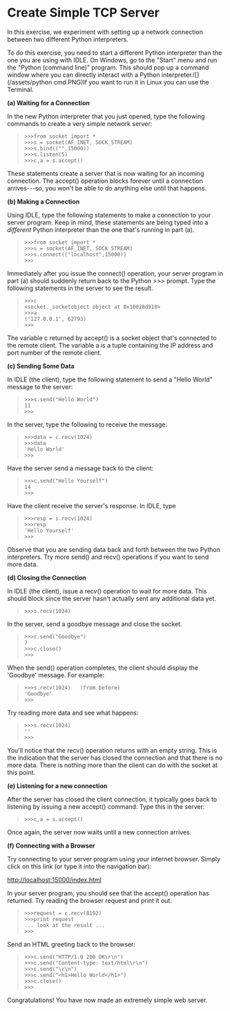 # **Create Simple TCP Server**

In this exercise, we experiment with setting up a network connection between two different Python interpreters.

To do this exercise, you need to start a different Python interpreter than the one you are using with IDLE. On Windows, go to the "Start" menu and run the "Python \(command line\)" program.  This should pop up a command window where you can directly interact with a Python interpreter.![](/assets/python cmd.PNG)If you want to run it in Linux you can use the Terminal.

**\(a\) Waiting for a Connection**

 In the new Python interpreter that you just opened, type the following commands to create a very simple network server:

> ```
> >>>from socket import *
> >>>s = socket(AF_INET, SOCK_STREAM)
> >>>s.bind(("",15000))
> >>>s.listen(5)
> >>>c,a = s.accept()
> ```

 These statements create a server that is now waiting for an incoming connection. The accept\(\) operation blocks forever until a connection arrives---so, you won't be able to do anything else until that happens.

**\(b\) Making a Connection**

 Using IDLE, type the following statements to make a connection to your server program. Keep in mind, these statements are being typed into a _different_ Python interpreter than the one that's running in part \(a\).

> ```
> >>>from socket import *
> >>>s = socket(AF_INET, SOCK_STREAM)
> >>>s.connect(("localhost",15000))
> >>>
> ```

 Immediately after you issue the connect\(\) operation, your server program in part \(a\) should suddenly return back to the Python &gt;&gt;&gt; prompt. Type the following statements in the server to see the result.

> ```
> >>>c
> <socket._socketobject object at 0x10028d910>
> >>>a
> ('127.0.0.1', 62793)
> >>>
> ```

 The variable c returned by accept\(\) is a socket object that's connected to the remote client. The variable a is a tuple containing the IP address and port number of the remote client.

**\(c\) Sending Some Data**

 In IDLE \(the client\), type the following statement to send a "Hello World" message to the server:

> ```
> >>>s.send("Hello World")
> 11
> >>>
> ```

 In the server, type the following to receive the message:

> ```
> >>>data = c.recv(1024)
> >>>data
> 'Hello World'
> >>>
> ```

 Have the server send a message back to the client:

> ```
> >>>c.send("Hello Yourself")
> 14
> >>>
> ```

Have the client receive the server's response. In IDLE, type

> ```
> >>>resp = s.recv(1024)
> >>>resp
> 'Hello Yourself'
> >>>
> ```

 Observe that you are sending data back and forth between the two Python interpreters. Try more send\(\) and recv\(\) operations if you want to send more data.

**\(d\) Closing the Connection**

 In IDLE \(the client\), issue a recv\(\) operation to wait for more data. This should block since the server hasn't actually sent any additional data yet.

> ```
> >>>s.recv(1024)
> ```

 In the server, send a goodbye message and close the socket.

> ```
> >>>c.send("Goodbye")
> 7
> >>>c.close()
> >>>
> ```

 When the send\(\) operation completes, the client should display the 'Goodbye' message. For example:

> ```
> >>>s.recv(1024)   (from before)
> 'Goodbye'
> >>>
> ```

 Try reading more data and see what happens:

> ```
> >>>s.recv(1024)
> ''
> >>>
> ```

 You'll notice that the recv\(\) operation returns with an empty string. This is the indication that the server has closed the connection and that there is no more data. There is nothing more than the client can do with the socket at this point.

**\(e\) Listening for a new connection**

 After the server has closed the client connection, it typically goes back to listening by issuing a new accept\(\) command. Type this in the server:

> ```
> >>>c,a = s.accept()
> ```

 Once again, the server now waits until a new connection arrives.

**\(f\) Connecting with a Browser**

 Try connecting to your server program using your internet browser. Simply click on this link \(or type it into the navigation bar\):

[http://localhost:15000/index.html](http://localhost:15000/index.html)

 In your server program, you should see that the accept\(\) operation has returned. Try reading the browser request and print it out.

> ```
> >>>request = c.recv(8192)
> >>>print request
> ... look at the result ...
> >>>
> ```

 Send an HTML greeting back to the browser:

> ```
> >>>c.send("HTTP/1.0 200 OK\r\n")
> >>>c.send("Content-type: text/html\r\n")
> >>>c.send("\r\n")
> >>>c.send("<h1>Hello World</h1>")
> >>>c.close()
> >>>
> ```

 Congratulations! You have now made an extremely simple web server.

